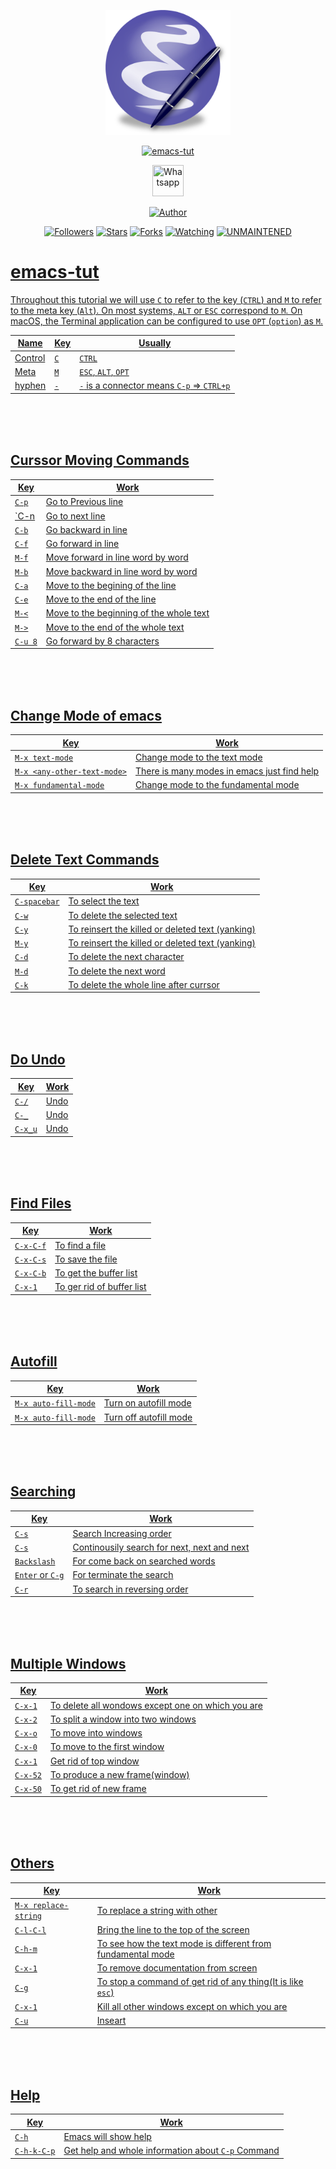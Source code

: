 <p align="center">
  <img src="https://raw.githubusercontent.com/MUKESHKUMAR2001/emacs-tut/main/media/emacs-tut.png" width="200" height="200"/>
</p>
<p align="center">
<a href="#"><img title="emacs-tut" src="https://img.shields.io/badge/-%20emacs-tut-green%3FcolorA%3D%2523ff0000%26colorB%3D%2523017e40"></a>
</p>
<p align="center">
  <a href="https://wa.me/+916006511429"><img title="Whatsapp" src="https://simpleicons.org/icons/whatsapp.svg" width="50" height="50"></a>
</p>
<p align="center">
<a href="https://github.com/MUKESHKUMAR2001"><img title="Author" src="https://img.shields.io/badge/Author-mukesh%20kumar-red.svg?style=for-the-badge&logo=github"></a>
</p>
<p align="center">
<a href="https://github.com/MUKESHKUMAR2001/followers"><img title="Followers" src="https://img.shields.io/github/followers/MUKESHKUMAR2001?color=blue&style=flat-square"></a>
<a href="https://github.com/MUKESHKUMAR2001/stargazers/"><img title="Stars" src="https://img.shields.io/github/stars/MUKESHKUMAR2001/emacs-tut?color=red&style=flat-square"></a>
<a href="https://github.com/MUKESHKUMAR2001/emacs-tut/network/members"><img title="Forks" src="https://img.shields.io/github/forks/MUKESHKUMAR2001/emacs-tut?color=red&style=flat-square"></a>
<a href="https://github.com/MUKESHKUMAR2001/emacs-tut/watchers"><img title="Watching" src="https://img.shields.io/github/watchers/MUKESHKUMAR2001/emacs-tut?label=Watchers&color=blue&style=flat-square"></a>
<a href="#"><img title="UNMAINTENED" src="https://img.shields.io/badge/UNMAINTENED-YES-blue.svg"</a>
</p>

# emacs-tut
Throughout this tutorial we will use `C` to refer to the key (`CTRL`)
and `M` to refer to the meta key (`Alt`). On most systems, `ALT` or `ESC`
correspond to `M`. On macOS, the Terminal application can be configured
to use `OPT` (`option`) as `M`.

| Name  | Key |                Usually                  |
|-------|-----|-----------------------------------------|
|Control| `C` | `CTRL`                                  |
| Meta  | `M` | `ESC`, `ALT`, `OPT`                     |
|hyphen | `-` | `-` is a connector means `C-p` => `CTRL+p`|

<br>
<br>
<br>

## Curssor Moving Commands

| Key |                       Work                                 |
|-----|------------------------------------------------------------|
|`C-p`| Go to Previous line                                        |
|`C-n | Go to next line                                            |
|`C-b`| Go backward in line                                        |
|`C-f`| Go forward in line                                         |
|`M-f`| Move forward in line word by word                          |
|`M-b`| Move backward in line word by word                         |
|`C-a`| Move to the begining of the line                           |
|`C-e`| Move to the end of the line                                |
|`M-<`| Move to the beginning of the whole text                    |
|`M->`| Move to the end of the whole text                          |
|`C-u 8`| Go forward by 8 characters                               |

<br>
<br>
<br>

## Change Mode of emacs


| Key |                       Work                                 |
|-----|------------------------------------------------------------|
|`M-x text-mode`| Change mode to the text mode                     |
|`M-x <any-other-text-mode>` | There is many modes in emacs just find help |
|`M-x fundamental-mode`| Change mode to the fundamental mode       |
  
  
<br>
<br>
<br>


## Delete Text Commands

| Key |                       Work                                 |
|-----|------------------------------------------------------------|
|`C-spacebar`| To select the text                                   |
|`C-w`| To delete the selected text                                 |
|`C-y`| To reinsert the killed or deleted text (yanking)            |
|`M-y`| To reinsert the killed or deleted text (yanking)            |
|`C-d` | To delete the next character                               |
|`M-d` | To delete the next word                                    |
|`C-k`| To delete the whole line after currsor                      |

<br>
<br>
<br>


## Do Undo

| Key |                       Work                                 |
|-----|------------------------------------------------------------|
|`C-/`| Undo                                                       |
|`C-_`| Undo                                                       |
|`C-x_u`| Undo                                                     |

<br>
<br>
<br>


## Find Files

| Key |                       Work                                 |
|-----|------------------------------------------------------------|
|`C-x-C-f`| To find a file                                         |
|`C-x-C-s`| To save the file                                       |
|`C-x-C-b`| To get the buffer list                                 |
|`C-x-1`| To ger rid of buffer list                                |

<br>
<br>
<br>


## Autofill

| Key |                       Work                                 |
|-----|------------------------------------------------------------|
|`M-x auto-fill-mode`| Turn on autofill mode                       |
|`M-x auto-fill-mode`| Turn off autofill mode                      |

<br>
<br>
<br>

## Searching

| Key |                       Work                                 |
|-----|------------------------------------------------------------|
|`C-s`| Search Increasing order                                    |
|`C-s`| Continousily search for next, next and next                |
|`Backslash`| For come back on searched words                      |
|`Enter` or `C-g`| For terminate the search                        |        |
|`C-r`| To search in reversing order                               |

<br>
<br>
<br>

## Multiple Windows

| Key |                       Work                                 |
|-----|------------------------------------------------------------|
|`C-x-1`| To delete all wondows except one on which you are        |
|`C-x-2`| To split a window into two windows                       |
|`C-x-o`| To move into windows                                     |
|`C-x-0`| To move to the first window                              |
|`C-x-1`| Get rid of top window                                    |
|`C-x-52`| To produce a new frame(window)                          |
|`C-x-50`| To get rid of new frame                                 |

<br>
<br>
<br>

## Others 

  
| Key |                       Work                                 |
|-----|------------------------------------------------------------|
|`M-x replace-string`| To replace a string with other              |
|`C-l-C-l`| Bring the line to the top of the screen                |
|`C-h-m`| To see how the text mode is different from fundamental mode|
|`C-x-1`| To remove documentation from screen                        |
|`C-g`| To stop a command of get rid of any thing(It is like `esc`)|
|`C-x-1`| Kill all other windows except on which you are           |
|`C-u`| Inseart                                                    |

<br>
<br>
<br>


## Help

| Key |                       Work                                 |
|-----|------------------------------------------------------------|
|`C-h`| Emacs will show help                                       |
|`C-h-k-C-p`| Get help and whole information about `C-p` Command   |



  
  
  
  
  
